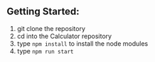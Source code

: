 ## Getting Started:

1. git clone the repository
2. cd into the Calculator repository
3. type `npm install` to install the node modules
4. type `npm run start`
